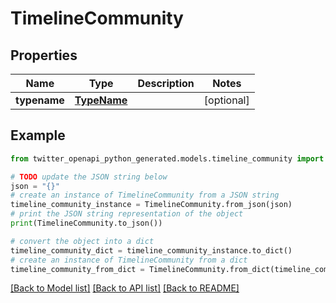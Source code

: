 # TimelineCommunity


## Properties

Name | Type | Description | Notes
------------ | ------------- | ------------- | -------------
**typename** | [**TypeName**](TypeName.md) |  | [optional] 

## Example

```python
from twitter_openapi_python_generated.models.timeline_community import TimelineCommunity

# TODO update the JSON string below
json = "{}"
# create an instance of TimelineCommunity from a JSON string
timeline_community_instance = TimelineCommunity.from_json(json)
# print the JSON string representation of the object
print(TimelineCommunity.to_json())

# convert the object into a dict
timeline_community_dict = timeline_community_instance.to_dict()
# create an instance of TimelineCommunity from a dict
timeline_community_from_dict = TimelineCommunity.from_dict(timeline_community_dict)
```
[[Back to Model list]](../README.md#documentation-for-models) [[Back to API list]](../README.md#documentation-for-api-endpoints) [[Back to README]](../README.md)



